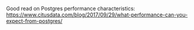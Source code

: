 Good read on Postgres performance characteristics:
https://www.citusdata.com/blog/2017/09/29/what-performance-can-you-expect-from-postgres/
